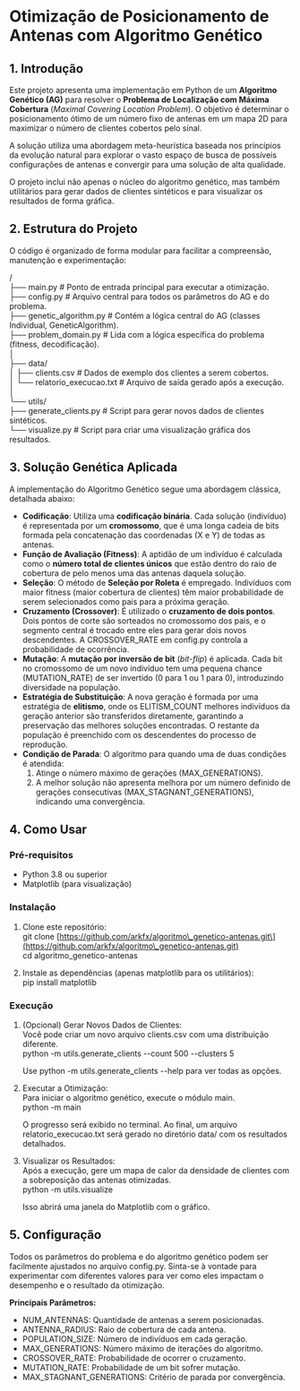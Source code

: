 # **Otimização de Posicionamento de Antenas com Algoritmo Genético**

## **1\. Introdução**

Este projeto apresenta uma implementação em Python de um **Algoritmo Genético (AG)** para resolver o **Problema de Localização com Máxima Cobertura** (*Maximal Covering Location Problem*). O objetivo é determinar o posicionamento ótimo de um número fixo de antenas em um mapa 2D para maximizar o número de clientes cobertos pelo sinal.

A solução utiliza uma abordagem meta-heurística baseada nos princípios da evolução natural para explorar o vasto espaço de busca de possíveis configurações de antenas e convergir para uma solução de alta qualidade.

O projeto inclui não apenas o núcleo do algoritmo genético, mas também utilitários para gerar dados de clientes sintéticos e para visualizar os resultados de forma gráfica.

## **2\. Estrutura do Projeto**

O código é organizado de forma modular para facilitar a compreensão, manutenção e experimentação:

/  
├── main.py                 \# Ponto de entrada principal para executar a otimização.  
├── config.py               \# Arquivo central para todos os parâmetros do AG e do problema.  
├── genetic\_algorithm.py    \# Contém a lógica central do AG (classes Individual, GeneticAlgorithm).  
├── problem\_domain.py       \# Lida com a lógica específica do problema (fitness, decodificação).  
│  
├── data/  
│   ├── clients.csv         \# Dados de exemplo dos clientes a serem cobertos.  
│   └── relatorio\_execucao.txt \# Arquivo de saída gerado após a execução.  
│  
└── utils/  
    ├── generate\_clients.py \# Script para gerar novos dados de clientes sintéticos.  
    └── visualize.py        \# Script para criar uma visualização gráfica dos resultados.

## **3\. Solução Genética Aplicada**

A implementação do Algoritmo Genético segue uma abordagem clássica, detalhada abaixo:

* **Codificação**: Utiliza uma **codificação binária**. Cada solução (indivíduo) é representada por um **cromossomo**, que é uma longa cadeia de bits formada pela concatenação das coordenadas (X e Y) de todas as antenas.  
* **Função de Avaliação (Fitness)**: A aptidão de um indivíduo é calculada como o **número total de clientes únicos** que estão dentro do raio de cobertura de pelo menos uma das antenas daquela solução.  
* **Seleção**: O método de **Seleção por Roleta** é empregado. Indivíduos com maior fitness (maior cobertura de clientes) têm maior probabilidade de serem selecionados como pais para a próxima geração.  
* **Cruzamento (Crossover)**: É utilizado o **cruzamento de dois pontos**. Dois pontos de corte são sorteados no cromossomo dos pais, e o segmento central é trocado entre eles para gerar dois novos descendentes. A CROSSOVER\_RATE em config.py controla a probabilidade de ocorrência.  
* **Mutação**: A **mutação por inversão de bit** (*bit-flip*) é aplicada. Cada bit no cromossomo de um novo indivíduo tem uma pequena chance (MUTATION\_RATE) de ser invertido (0 para 1 ou 1 para 0), introduzindo diversidade na população.  
* **Estratégia de Substituição**: A nova geração é formada por uma estratégia de **elitismo**, onde os ELITISM\_COUNT melhores indivíduos da geração anterior são transferidos diretamente, garantindo a preservação das melhores soluções encontradas. O restante da população é preenchido com os descendentes do processo de reprodução.  
* **Condição de Parada**: O algoritmo para quando uma de duas condições é atendida:  
  1. Atinge o número máximo de gerações (MAX\_GENERATIONS).  
  2. A melhor solução não apresenta melhora por um número definido de gerações consecutivas (MAX\_STAGNANT\_GENERATIONS), indicando uma convergência.

## **4\. Como Usar**

### **Pré-requisitos**

* Python 3.8 ou superior  
* Matplotlib (para visualização)

### **Instalação**

1. Clone este repositório:  
   git clone \[https://github.com/arkfx/algoritmo\_genetico-antenas.git\](https://github.com/arkfx/algoritmo\_genetico-antenas.git)  
   cd algoritmo\_genetico-antenas

2. Instale as dependências (apenas matplotlib para os utilitários):  
   pip install matplotlib

### **Execução**

1. (Opcional) Gerar Novos Dados de Clientes:  
   Você pode criar um novo arquivo clients.csv com uma distribuição diferente.  
   python \-m utils.generate\_clients \--count 500 \--clusters 5

   Use python \-m utils.generate\_clients \--help para ver todas as opções.  
2. Executar a Otimização:  
   Para iniciar o algoritmo genético, execute o módulo main.  
   python \-m main

   O progresso será exibido no terminal. Ao final, um arquivo relatorio\_execucao.txt será gerado no diretório data/ com os resultados detalhados.  
3. Visualizar os Resultados:  
   Após a execução, gere um mapa de calor da densidade de clientes com a sobreposição das antenas otimizadas.  
   python \-m utils.visualize

   Isso abrirá uma janela do Matplotlib com o gráfico.

## **5\. Configuração**

Todos os parâmetros do problema e do algoritmo genético podem ser facilmente ajustados no arquivo config.py. Sinta-se à vontade para experimentar com diferentes valores para ver como eles impactam o desempenho e o resultado da otimização.

**Principais Parâmetros:**

* NUM\_ANTENNAS: Quantidade de antenas a serem posicionadas.  
* ANTENNA\_RADIUS: Raio de cobertura de cada antena.  
* POPULATION\_SIZE: Número de indivíduos em cada geração.  
* MAX\_GENERATIONS: Número máximo de iterações do algoritmo.  
* CROSSOVER\_RATE: Probabilidade de ocorrer o cruzamento.  
* MUTATION\_RATE: Probabilidade de um bit sofrer mutação.  
* MAX\_STAGNANT\_GENERATIONS: Critério de parada por convergência.